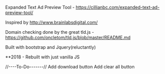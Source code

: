 Expanded Text Ad Preview Tool - https://cillianbc.com/expanded-text-ad-preview-tool/

Inspired by http://www.brainlabsdigital.com/

Domain checking done by the great tld.js - https://github.com/oncletom/tld.js/blob/master/README.md

Built with bootstrap and Jquery(reluctantly)

**2018 - Rebuilt with just vanilla JS

//----To-Do-------//
Add download button
Add clear all button
